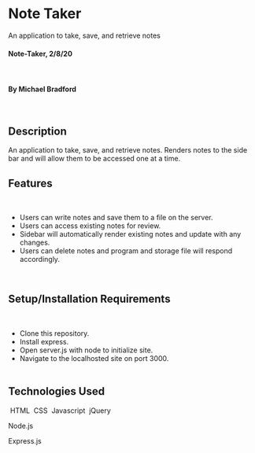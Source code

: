 # Note Taker
An application to take, save, and retrieve notes
​
#### Note-Taker, 2/8/20
​
#### By Michael Bradford
​
## Description
An application to take, save, and retrieve notes. Renders notes to the side bar and will allow them to be accessed one at a time.

## Features
​
* Users can write notes and save them to a file on the server.
* Users can access existing notes for review. 
* Sidebar will automatically render existing notes and update with any changes.
* Users can delete notes and program and storage file will respond accordingly.
 
​
​
## Setup/Installation Requirements
​
* Clone this repository.
* Install express. 
* Open server.js with node to initialize site.
* Navigate to the localhosted site on port 3000.  
​ 
​
## Technologies Used
​
HTML
​
CSS
​
Javascript
​
jQuery

Node.js

Express.js
​